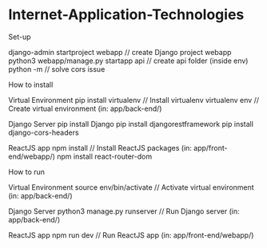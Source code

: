# Internet-Application-Technologies

Set-up

  django-admin startproject webapp        // create Django project webapp
  python3 webapp/manage.py startapp api   // create api folder (inside env)
  python -m    // solve cors issue

How to install

  Virtual Environment
    pip install virtualenv                  // Install virtualenv
    virtualenv env                          // Create virtual environment (in: app/back-end/)
  
  Django Server
    pip install Django
    pip install djangorestframework
    pip install django-cors-headers
 
  ReactJS app
    npm install                             // Install ReactJS packages (in: app/front-end/webapp/)
    npm install react-router-dom

How to run
  
  Virtual Environment
    source env/bin/activate                 // Activate virtual environment (in: app/back-end/)
  
  Django Server
    python3 manage.py runserver             // Run Django server (in: app/back-end/)
  
  ReactJS app
    npm run dev                             // Run ReactJS app (in: app/front-end/webapp/)
